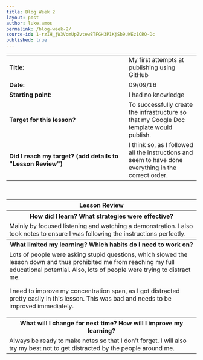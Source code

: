 ```yaml
---
title: Blog Week 2
layout: post
author: luke.amos
permalink: /blog-week-2/
source-id: 1-rzIH_jW3VomUpZvtew8TFGH3P1KjSb9uWEz1CRQ-Dc
published: true
---
```

<table>
  <tr>
  <td style = "width:300px;"><strong>Title:</strong></td>
    <td>My first attempts at publishing using GitHub  </td>
  </tr>
  <tr>
  <td style = "width:150px;"><strong>Date:</strong></td>
    <td>09/09/16</td>
  </tr>
  <tr>
  <td style = "width:150px;"><strong>Starting point:</strong></td>
    <td>I had no knowledge</td>
  </tr>
  <tr>
  <td style = "width:150px;"><strong>Target for this lesson?</strong></td>
    <td>To successfully create the infrastructure so that my Google Doc template would publish.</td>
  </tr>
  <tr>
    <td style = "width:150px;"><strong>Did I reach my target? 
    (add details to "Lesson Review")</strong></td>
    <td>I think so, as I followed all the instructions and seem to have done everything in the correct order.</td>
  </tr>
</table>
<br />

<table>
  <tr>
  <th><strong>Lesson Review</strong></th>
  </tr>
  <tr>
  <th><strong>How did I learn? What strategies were effective?</strong></th>
  </tr>
  <tr>
    <td>Mainly by focused listening and watching a demonstration. I also took notes to ensure I was following the instructions perfectly.</td>
  </tr>
  <tr>
  <th><strong>What limited my learning? Which habits do I need to work on?</strong></th>
  </tr>
  <tr>
    <td>Lots of people were asking stupid questions, which slowed the lesson down and thus prohibited me from reaching my full educational potential. Also, lots of people were trying to distract me.

I need to improve my concentration span, as I got distracted pretty easily in this lesson. This was bad and needs to be improved immediately.</td>
  </tr>
  <tr>
  <th><strong>What will I change for next time? How will I improve my learning?</strong></th>
  </tr>
  <tr>
    <td>Always be ready to make notes so that I don't forget. I will also try my best not to get distracted by the people around me.</td>
  </tr>
</table>
<br />


